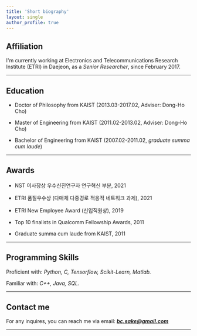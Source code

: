 ```yaml
---
title: 'Short biography'
layout: single
author_profile: true
---
```


## Affiliation

I'm currently working at Electronics and Telecommunications Research Institute (ETRI) in Daejeon, as a *Senior Researcher*, since February 2017.

---


## Education

- Doctor of Philosophy from KAIST (2013.03-2017.02, Adviser: Dong-Ho Cho)

- Master of Engineering from KAIST (2011.02-2013.02, Adviser: Dong-Ho Cho)
  
- Bachelor of Engineering from KAIST (2007.02-2011.02, *graduate summa cum laude*)

---


## Awards

- NST 이사장상 우수신진연구자 연구혁신 부분, 2021

- ETRI 품질우수상 (다매체 다중경로 적응적 네트워크 과제), 2021

- ETRI New Employee Award (신입직원상), 2019

- Top 10 finalists in Qualcomm Fellowship Awards, 2011

- Graduate summa cum laude from KAIST, 2011

---


## Programming Skills

Proficient with: *Python, C, Tensorflow, Scikit-Learn, Matlab.*

Familiar with: *C++, Java, SQL.*

---


## Contact me

For any inquires, you can reach me via email: **_[bc.sake@gmail.com](mailto:bc.sake@gmail.com)_**

---
